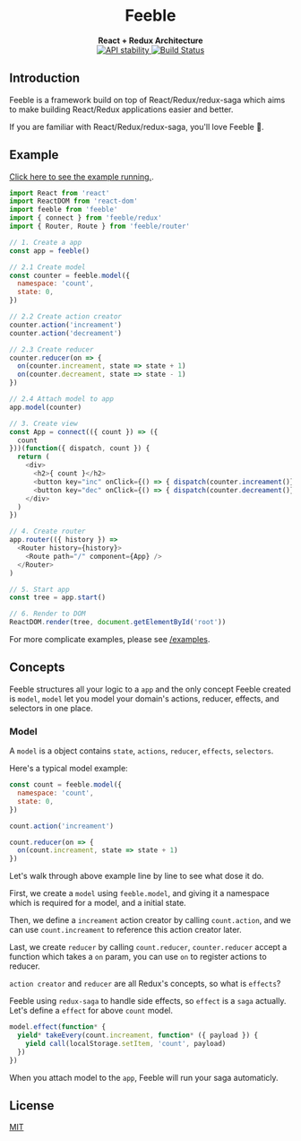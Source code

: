 <h1 align="center">Feeble</h1>

<div align="center">
  <strong>React + Redux Architecture</strong>
</div>

<div align="center">
  <!-- Stability -->
  <a href="https://nodejs.org/api/documentation.html#documentation_stability_index">
  <img src="https://img.shields.io/badge/stability-experimental-orange.svg?style=flat-square"
    alt="API stability" />
  </a>

  <!-- Build Status -->
  <a href="https://travis-ci.org/tianche/feeble">
    <img src="https://img.shields.io/travis/tianche/feeble/master.svg?style=flat-square"
      alt="Build Status" />
  </a>
</div>


## Introduction

Feeble is a framework build on top of React/Redux/redux-saga which aims to make building React/Redux applications easier and better.

If you are familiar with React/Redux/redux-saga, you'll love Feeble :see_no_evil:.

## Example

[Click here to see the example running.](http://requirebin.com/?gist=9dd0f0cfffa4862989bded30865f6af7).

```javascript
import React from 'react'
import ReactDOM from 'react-dom'
import feeble from 'feeble'
import { connect } from 'feeble/redux'
import { Router, Route } from 'feeble/router'

// 1. Create a app
const app = feeble()

// 2.1 Create model
const counter = feeble.model({
  namespace: 'count',
  state: 0,
})

// 2.2 Create action creator
counter.action('increament')
counter.action('decreament')

// 2.3 Create reducer
counter.reducer(on => {
  on(counter.increament, state => state + 1)
  on(counter.decreament, state => state - 1)
})

// 2.4 Attach model to app
app.model(counter)

// 3. Create view
const App = connect(({ count }) => ({
  count
}))(function({ dispatch, count }) {
  return (
    <div>
      <h2>{ count }</h2>
      <button key="inc" onClick={() => { dispatch(counter.increament()}}>+</button>
      <button key="dec" onClick={() => { dispatch(counter.decreament()}}>-</button>
    </div>
  )
})

// 4. Create router
app.router(({ history }) =>
  <Router history={history}>
    <Route path="/" component={App} />
  </Router>
)

// 5. Start app
const tree = app.start()

// 6. Render to DOM
ReactDOM.render(tree, document.getElementById('root'))
```

For more complicate examples, please see [/examples](/examples).

## Concepts

Feeble structures all your logic to a `app` and the only concept Feeble created is `model`, `model` let you model your domain's actions, reducer, effects, and selectors in one place.

### Model

A `model` is a object contains `state`, `actions`, `reducer`, `effects`, `selectors`.

Here's a typical model example:

```javascript
const count = feeble.model({
  namespace: 'count',
  state: 0,
})

count.action('increament')

count.reducer(on => {
  on(count.increament, state => state + 1)
})
```

Let's walk through above example line by line to see what dose it do.

First, we create a `model` using `feeble.model`, and giving it a namespace which is required for a model, and a initial state.

Then, we define a `increament` action creator by calling `count.action`, and we can use `count.increament` to reference this action creator later.

Last, we create `reducer` by calling `count.reducer`, `counter.reducer` accept a function which takes a `on` param, you can use `on` to register actions to reducer.

`action creator` and `reducer` are all Redux's concepts, so what is `effects`?

Feeble using `redux-saga` to handle side effects, so `effect` is a `saga` actually. Let's define a `effect` for above `count` model.

```javascript
model.effect(function* {
  yield* takeEvery(count.increament, function* ({ payload }) {
    yield call(localStorage.setItem, 'count', payload)
  })
})
```

When you attach model to the `app`, Feeble will run your saga automaticly.

## License

[MIT](https://tldrlegal.com/license/mit-license)
